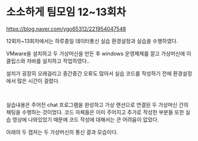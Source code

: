# 소소하게 팀모임 12~13회차

https://blog.naver.com/ygo65312/221954047548

12회차~13회차에서는 하루종일 데이터통신 실습 환경설정과 실습을 수행하였다.

VMware을 설치하고 두 가상머신을 만든 후 windows 운영체제를 깔고 가상머신에 이클립스와 자바를 설치하고 작업하였다..

설치가 굉장히 오래걸리고 중간중간 오류도 많아서 실습 코드를 작성하기 전에 환경설정에서 많은 시간이 걸렸다.

​

실습내용은 주어진 chat 프로그램을 완성하고 가상 랜선으로 연결된 두 가상머신 간의 채팅을 수행하는 것이었다. 코드 자체들은 이미 주어지고 추가로 작성한 부분들 또한 실습 영상에 나와있었기 때문에 코드 작성에 대해서는 큰 어려움이 없었다.

아래의 두 캡처는 두 가상머신의 통신 결과 모습이다.


